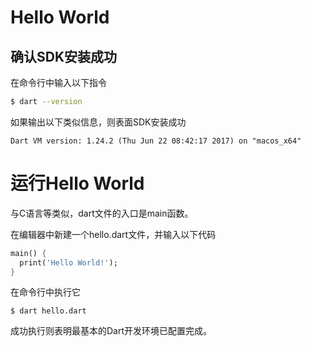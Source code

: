 # Hello World

## 确认SDK安装成功

在命令行中输入以下指令

```bash
$ dart --version
```

如果输出以下类似信息，则表面SDK安装成功

```
Dart VM version: 1.24.2 (Thu Jun 22 08:42:17 2017) on "macos_x64"
```

# 运行Hello World

与C语言等类似，dart文件的入口是main函数。

在编辑器中新建一个hello.dart文件，并输入以下代码

```dart
main() {
  print('Hello World!');
}
```

在命令行中执行它

```
$ dart hello.dart
```

成功执行则表明最基本的Dart开发环境已配置完成。

